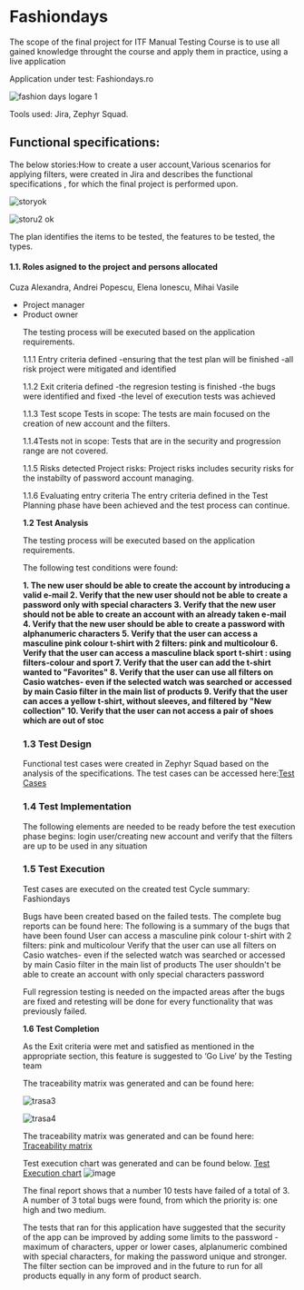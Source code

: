 # Fashiondays
The scope of the final project for ITF Manual Testing Course is to use all gained knowledge throught the course and apply them in practice, using a live application

Application under test: Fashiondays.ro

![fashion days logare 1](https://github.com/Dino-AlexandraCuza/Fashiondays/assets/167756289/6145432f-88eb-4b27-baea-a3aff6d76579)


Tools used: Jira, Zephyr Squad.

<h2>Functional specifications:</h2>

The below stories:How to create a user account,Various scenarios for applying filters, were created in Jira and describes the functional specifications , for which the final project is performed upon.

![storyok](https://github.com/Dino-AlexandraCuza/Fashiondays/assets/167756289/f1a8a5c6-53e1-473a-83f5-b2c35edb187d)

![storu2 ok](https://github.com/Dino-AlexandraCuza/Fashiondays/assets/167756289/666328fe-695c-4153-ae55-98cbd7a99dca)





 The plan identifies the items to be tested, the features to be tested, the types.

<h4>1.1. Roles asigned to the project and persons allocated</h4>

Cuza Alexandra, Andrei Popescu, Elena Ionescu, Mihai Vasile
<ul>
  <li>Project manager</li> 
  <li>Product owner</li>
 
 The testing process will be executed based on the application requirements. 


 1.1.1 Entry criteria defined
-ensuring that the test plan will be finished
-all risk project were mitigated and identified

1.1.2 Exit criteria defined
-the regresion testing is finished
-the bugs were identified and fixed
-the level of execution tests was achieved

1.1.3 Test scope
Tests in scope:
The tests are main focused on the creation of new account and the filters.  

1.1.4Tests not in scope:
Tests that are in the security and progression range are not covered.

1.1.5 Risks detected
Project risks:
Project risks includes security risks  for the instabilty of password account managing.

1.1.6 Evaluating entry criteria
The entry criteria defined in the Test Planning phase have been achieved and the test process can continue.



**1.2 Test Analysis**

The testing process will be executed based on the application requirements.

The following test conditions were found:<br>

**1. The new user should  be  able to create the account by introducing a valid e-mail
2. Verify that the new user should not be able to create a password only with special characters
3. Verify that the new user should not  be able to create  an account with an already taken e-mail
4. Verify that the new user should be able to create a password with alphanumeric characters
5. Verify that the user can access a masculine pink colour t-shirt with 2 filters: pink and multicolour
6. Verify that the user can access a masculine black sport  t-shirt : using filters-colour and sport
7. Verify that the user can add the t-shirt wanted to "Favorites"
8. Verify that the user can use all filters on Casio watches- even if the selected  watch was searched or accessed by main Casio filter in the main list of products
9. Verify that the user can acces a yellow t-shirt, without sleeves, and filtered  by "New collection"
10. Verify that the user can not access a pair of shoes  which are out of stoc**


<h3>1.3 Test Design</h3>

Functional test cases were created in Zephyr Squad based on the analysis of the specifications. The test cases can be accessed here:[Test Cases](https://github.com/user-attachments/files/15860365/test_cases.1.xlsx)


<h3>1.4 Test Implementation</h3>

The following elements are needed to be ready before the test execution phase begins:
login user/creating new account and verify that the filters are up to be used in any situation

<h3>1.5 Test Execution </h3>

Test cases are executed on the created test Cycle summary: Fashiondays

Bugs have been created based on the failed tests. The complete bug reports can be found here:
The following is a summary of the bugs that have been found
User can access a masculine pink colour t-shirt with 2 filters: pink and multicolour
Verify that the user can use all filters on Casio watches- even if the selected watch was searched or accessed by main Casio filter in the main list of products 
The user shouldn't be able to create an account with only special characters password

Full regression testing is needed on the impacted areas after the bugs are fixed and retesting will be done for every functionality that was previously failed.

**1.6 Test Completion**

As the Exit criteria were met and satisfied as mentioned in the appropriate section, this feature is suggested to ‘Go Live’ by the Testing team

The traceability matrix was generated and can be found here:

![trasa3](https://github.com/Dino-AlexandraCuza/Fashiondays/assets/167756289/e6b6f74e-d882-442f-a12e-098592a89a55)



![trasa4](https://github.com/Dino-AlexandraCuza/Fashiondays/assets/167756289/e4f0ed4a-9ce8-4e26-b4af-473e31b79678)



The traceability matrix was generated and can be found here: [Traceability matrix](https://itfclasses.atlassian.net/projects/PTAC?selectedItem=com.thed.zephyr.je__traceability-project-level)

Test execution chart was generated and can be found below. 
[Test Execution chart](https://itfclasses.atlassian.net/jira/dashboards/1037)
![image](https://github.com/Dino-AlexandraCuza/Fashiondays/assets/167756289/85eb706d-7f2e-4f26-90e9-4482af6bb0da)

The final report shows that a number 10 tests have failed of a total of 3.
A number of 3 total bugs were found, from which the priority is: one high and two medium.

The tests that ran for this application have suggested that the security of the app can be improved by adding some  limits to the password -maximum of characters, upper or lower cases, alplanumeric combined with special characters, for making the password unique and stronger. The filter section can be improved and in the future to run for all products equally in any form of product search.
